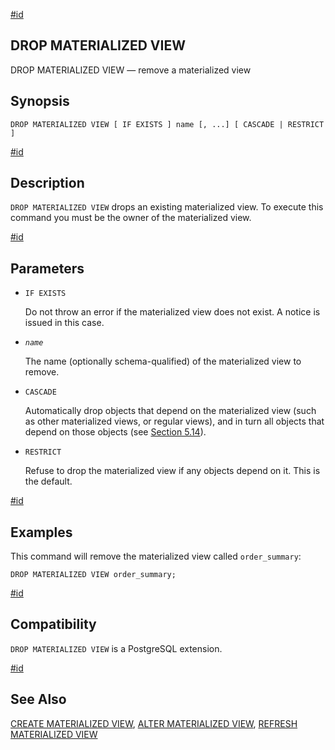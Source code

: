 [#id](#SQL-DROPMATERIALIZEDVIEW)

## DROP MATERIALIZED VIEW

DROP MATERIALIZED VIEW — remove a materialized view

## Synopsis

```
DROP MATERIALIZED VIEW [ IF EXISTS ] name [, ...] [ CASCADE | RESTRICT ]
```

[#id](#id-1.9.3.118.5)

## Description

`DROP MATERIALIZED VIEW` drops an existing materialized view. To execute this command you must be the owner of the materialized view.

[#id](#id-1.9.3.118.6)

## Parameters

* `IF EXISTS`

  Do not throw an error if the materialized view does not exist. A notice is issued in this case.

* *`name`*

  The name (optionally schema-qualified) of the materialized view to remove.

* `CASCADE`

  Automatically drop objects that depend on the materialized view (such as other materialized views, or regular views), and in turn all objects that depend on those objects (see [Section 5.14](ddl-depend)).

* `RESTRICT`

  Refuse to drop the materialized view if any objects depend on it. This is the default.

[#id](#id-1.9.3.118.7)

## Examples

This command will remove the materialized view called `order_summary`:

```
DROP MATERIALIZED VIEW order_summary;
```

[#id](#id-1.9.3.118.8)

## Compatibility

`DROP MATERIALIZED VIEW` is a PostgreSQL extension.

[#id](#id-1.9.3.118.9)

## See Also

[CREATE MATERIALIZED VIEW](sql-creatematerializedview), [ALTER MATERIALIZED VIEW](sql-altermaterializedview), [REFRESH MATERIALIZED VIEW](sql-refreshmaterializedview)